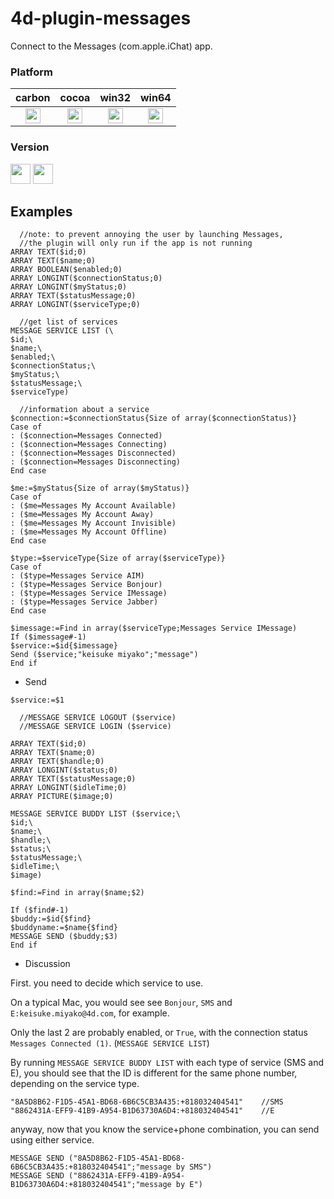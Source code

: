 # 4d-plugin-messages
Connect to the Messages (com.apple.iChat) app. 

### Platform

| carbon | cocoa | win32 | win64 |
|:------:|:-----:|:---------:|:---------:|
|<img src="https://cloud.githubusercontent.com/assets/1725068/22371562/1b091f0a-e4db-11e6-8458-8653954a7cce.png" width="24" height="24" />|<img src="https://cloud.githubusercontent.com/assets/1725068/22371562/1b091f0a-e4db-11e6-8458-8653954a7cce.png" width="24" height="24" />|<img src="https://cloud.githubusercontent.com/assets/1725068/22371562/1b091f0a-e4db-11e6-8458-8653954a7cce.png" width="24" height="24" />|<img src="https://cloud.githubusercontent.com/assets/1725068/22371562/1b091f0a-e4db-11e6-8458-8653954a7cce.png" width="24" height="24" />|

### Version

<img src="https://cloud.githubusercontent.com/assets/1725068/18940649/21945000-8645-11e6-86ed-4a0f800e5a73.png" width="32" height="32" /> <img src="https://cloud.githubusercontent.com/assets/1725068/18940648/2192ddba-8645-11e6-864d-6d5692d55717.png" width="32" height="32" />

## Examples

```
  //note: to prevent annoying the user by launching Messages,
  //the plugin will only run if the app is not running
ARRAY TEXT($id;0)
ARRAY TEXT($name;0)
ARRAY BOOLEAN($enabled;0)
ARRAY LONGINT($connectionStatus;0)
ARRAY LONGINT($myStatus;0)
ARRAY TEXT($statusMessage;0)
ARRAY LONGINT($serviceType;0)

  //get list of services
MESSAGE SERVICE LIST (\
$id;\
$name;\
$enabled;\
$connectionStatus;\
$myStatus;\
$statusMessage;\
$serviceType)

  //information about a service
$connection:=$connectionStatus{Size of array($connectionStatus)}
Case of 
: ($connection=Messages Connected)
: ($connection=Messages Connecting)
: ($connection=Messages Disconnected)
: ($connection=Messages Disconnecting)
End case 

$me:=$myStatus{Size of array($myStatus)}
Case of 
: ($me=Messages My Account Available)
: ($me=Messages My Account Away)
: ($me=Messages My Account Invisible)
: ($me=Messages My Account Offline)
End case 

$type:=$serviceType{Size of array($serviceType)}
Case of 
: ($type=Messages Service AIM)
: ($type=Messages Service Bonjour)
: ($type=Messages Service IMessage)
: ($type=Messages Service Jabber)
End case 

$imessage:=Find in array($serviceType;Messages Service IMessage)
If ($imessage#-1)
$service:=$id{$imessage}
Send ($service;"keisuke miyako";"message")
End if 
```

* Send

```
$service:=$1

  //MESSAGE SERVICE LOGOUT ($service)
  //MESSAGE SERVICE LOGIN ($service)

ARRAY TEXT($id;0)
ARRAY TEXT($name;0)
ARRAY TEXT($handle;0)
ARRAY LONGINT($status;0)
ARRAY TEXT($statusMessage;0)
ARRAY LONGINT($idleTime;0)
ARRAY PICTURE($image;0)

MESSAGE SERVICE BUDDY LIST ($service;\
$id;\
$name;\
$handle;\
$status;\
$statusMessage;\
$idleTime;\
$image)

$find:=Find in array($name;$2)

If ($find#-1)
$buddy:=$id{$find}
$buddyname:=$name{$find}
MESSAGE SEND ($buddy;$3)
End if 
```

* Discussion

First. you need to decide which service to use.

On a typical Mac, you would see see ``Bonjour``, ``SMS`` and ``E:keisuke.miyako@4d.com``, for example.

Only the last 2 are probably enabled, or ``True``, with the connection status ``Messages Connected (1)``. (``MESSAGE SERVICE LIST``)

By running ``MESSAGE SERVICE BUDDY LIST`` with each type of service (SMS and E), you should see that the ID is different for the same phone number, depending on the service type.

```
"8A5D8B62-F1D5-45A1-BD68-6B6C5CB3A435:+818032404541"	//SMS
"8862431A-EFF9-41B9-A954-B1D63730A6D4:+818032404541"	//E
 ```
 
anyway, now that you know the service+phone combination, you can send using either service.

```
MESSAGE SEND ("8A5D8B62-F1D5-45A1-BD68-6B6C5CB3A435:+818032404541";"message by SMS")
MESSAGE SEND ("8862431A-EFF9-41B9-A954-B1D63730A6D4:+818032404541";"message by E")
```

